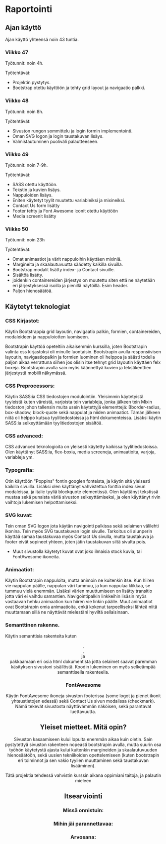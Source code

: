# Raportointi

## Ajan käyttö

Ajan käyttö yhteensä noin 43 tuntia.

### Viikko 47
Työtunnit: noin 4h.

Työtehtävät:

* Projektin pystytys. 
* Bootstrap otettu käyttöön ja tehty grid layout ja navigaatio palkki.

### Viikko 48
Työtunnit: noin 8h.

Työtehtävät:

* Sivuston rungon sommittelu ja login formin implementointi. 
* Oman SVG logon ja login taustakuvan lisäys. 
* Valmistautuminen puoliväli palautteeseen.

### Viikko 49
Työtunnit: noin 7-9h.

Työtehtävät:

* SASS otettu käyttöön. 
* Tekstin ja kuvien lisäys. 
* Nappuloiden lisäys. 
* Eniten käytetyt tyylit muutettu variableiksi ja mixineiksi.
* Contact Us form lisätty
* Footer tehty ja Font Awesome iconit otettu käyttöön
* Media screenit lisätty

### Viikko 50
Työtunnit: noin 23h

Työtehtävät:
* Omat animaatiot ja värit nappuloihin käyttäen mixiniä.
* Margineita ja skaalautuvuutta säädetty kaikilla sivuilla.
* Bootstrap modalit lisätty index- ja Contact sivuille.
* Sisältöä lisätty.
* joidenkin containereiden järjestys on muutettu siten että ne näytetään eri järjestyksessä isoilla ja pienillä näytöillä. Esim header.
* Paljon hienosäätöä.

## Käytetyt teknologiat

### CSS Kirjastot:
Käytin Bootstrappia grid layoutin, navigaatio palkin, formien, containereiden, modaleideen ja nappuloiotten luomiseen.

Bootstrapin käyttöä opeteltiin aikaisemmin kurssilla, joten Bootstrapin valinta css kirjastoksi oli minulle luontaisin. Bootstrapin avulla responsiivisen layoutin, navigaatiopalkin ja formien luominen oli helppoa ja säästi todella paljon aikaa verrattuna siihen jos olisin itse tehnyt grid layoutin käyttäen felx boxeja. Bootstrapin avulla sain myös käännettyä kuvien ja tekstikenttien järjestystä mobiili näkymässä.

### CSS Preprocessors:
Käytin SASS:ia CSS tiedostojen modulointiin. Yleisimmin käytetyistä tyyleistä kuten väreistä, varjoista tein variableja, jonka jälkeen tein Mixin tiedoston johon tallensin muita usein käytettyjä elementtejä: Bborder-radius, box-shadow, block-quote sekä nappulat ja niiden animaatiot. Tämän jälkeen niitä oli helppo kutsua tyylitiedostoissa ja html dokumenteissa.
Lisäksi käytin SASS:ia selkeyttämään tyylitiedostojen sisältöä.

### CSS advanced:
CSS advanced teknologioita on yleisesti käytetty kaikissa tyylitiedostoissa. Olen käyttänyt SASS:ia, flex-boxia, media screeneja, animaatioita, varjoja, variableja ym.

### Typografia:
Otin käyttöön "Poppins" fontin googlen fonteista, ja käytin sitä yleisesti kaikilla sivuilla. Lisäksi olen käyttänyt vahvistettua fonttia index sivun modaleissa, ja italic tyyliä blockquote elementissä. Olen käyttänyt tekstissä mustaa sekä punaista väriä sivuston selkeyttämiseksi, ja olen käyttänyt rivin vaihtoja lukemisen helpottamiseksi.

### SVG kuvat:
Tein oman SVG logon jota käytän navigointi palkissa sekä selaimen välilehti ikonina. Tein myös SVG taustakuvan login sivulle.
Tarkoitus oli alunperin käyttää samaa taustakuvaa myös Contact Us sivulla, mutta taustakuva ja footer eivät sopineet yhteen, joten jätin taustakuvan siltä sivulta pois.

* Muut sivustolla käytetyt kuvat ovat joko ilmaisia stock kuvia, tai FontAwesome ikoneita.

### Animaatiot:
Käytin Bootstrapin nappuloita, mutta animoin ne kuitenkin itse. Kun hiiren vie nappulan päälle, nappulan väri tummuu, ja kun nappulaa klikkaa, se tummuu vielä enemmän. Lisäksi värien muuttumiseen on lisätty transitio jotta väri ei vaihdu samantien.
Navigointipalkin linkkeihin lisäsin myös vastaavan hehku animaation kun hiiren vie linkin päälle.
Muut animaatiot ovat Bootstrapin omia animaatioita, enkä kokenut tarpeelliseksi lähteä niitä muuttamaan sillä ne näyttävät mielestäni hyviltä sellaisinaan.

### Semanttinen rakenne.
Käytin semanttisia rakenteita kuten <header>, <footer>, <nav> ja <section> pakkaamaan eri osia html dokumentista jotta selaimet saavat paremman käsityksen sivustoni sisällöstä. Koodin lukeminen on myös selkeämpää semanttisella rakenteella.

### FontAwesome
Käytin FontAwesome ikoneja sivuston footerissa (some logot ja pienet ikonit yhteustietojen edessä) sekä Contact Us sivun modalissa (checkmark). Nämä tekevät sivustosta näyttävämmän näköisen, sekä parantavat luettavuutta.

## Yleiset mietteet. Mitä opin?
Sivuston kasaamiseen kului lopulta enemmän aikaa kuin oletin. Sain pystytettyä sivuston rakenteen nopeasti bootstrapin avulla, mutta suurin osa työhön käytetystä ajasta kului kuitenkin margineiden ja skaalautuvuuden hienosäätöön, sekä uusien tekniikoiden opettelemiseen (kuten bootstrapin eri toiminnot ja sen vakio tyylien muuttaminen sekä taustakuvan lisääminen).

Tätä projektia tehdessä vahvistin kurssin aikana oppimiani taitoja, ja palautin mieleen 

## Itsearviointi

### Missä onnistuin:


### Mihin jäi parannettavaa:


### Arvosana:
